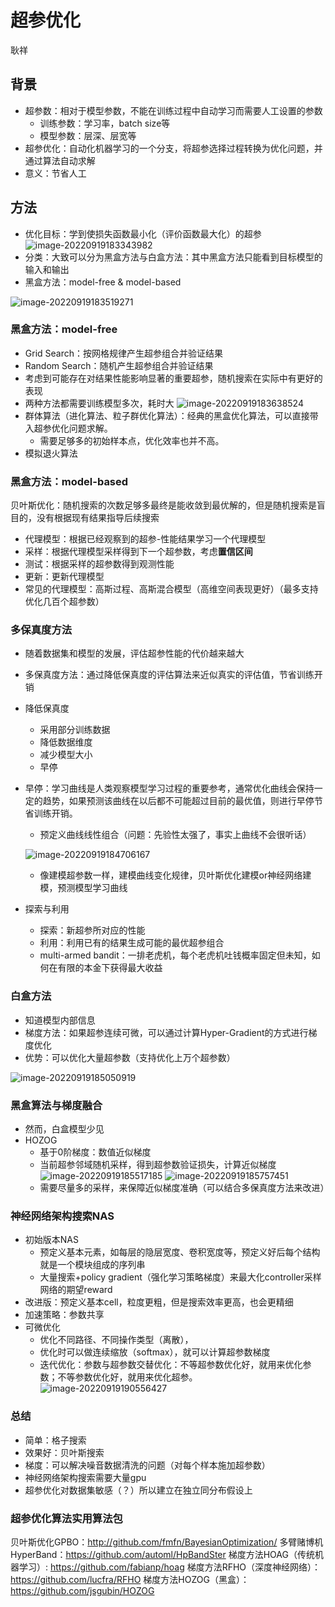 # 超参优化
耿祥
## 背景
- 超参数：相对于模型参数，不能在训练过程中自动学习而需要人工设置的参数
	- 训练参数：学习率，batch size等
	- 模型参数：层深、层宽等
- 超参优化：自动化机器学习的一个分支，将超参选择过程转换为优化问题，并通过算法自动求解
- 意义：节省人工
## 方法
- 优化目标：学到使损失函数最小化（评价函数最大化）的超参
![image-20220919183343982](./toolbox/image_storage/image-20220919183343982.png)
- 分类：大致可以分为黑盒方法与白盒方法：其中黑盒方法只能看到目标模型的输入和输出
- 黑盒方法：model-free & model-based

![image-20220919183519271](./toolbox/image_storage/image-20220919183519271.png)

### 黑盒方法：model-free
- Grid Search：按网格规律产生超参组合并验证结果
- Random Search：随机产生超参组合并验证结果
- 考虑到可能存在对结果性能影响显著的重要超参，随机搜索在实际中有更好的表现
- 两种方法都需要训练模型多次，耗时大
![image-20220919183638524](./toolbox/image_storage/image-20220919183638524.png)
- 群体算法（进化算法、粒子群优化算法）：经典的黑盒优化算法，可以直接带入超参优化问题求解。
    - 需要足够多的初始样本点，优化效率也并不高。
- 模拟退火算法

### 黑盒方法：model-based
贝叶斯优化：随机搜索的次数足够多最终是能收敛到最优解的，但是随机搜索是盲目的，没有根据现有结果指导后续搜索
- 代理模型：根据已经观察到的超参-性能结果学习一个代理模型
- 采样：根据代理模型采样得到下一个超参数，考虑**置信区间**
- 测试：根据采样的超参数得到观测性能
- 更新：更新代理模型
- 常见的代理模型：高斯过程、高斯混合模型（高维空间表现更好）（最多支持优化几百个超参数）

### 多保真度方法
- 随着数据集和模型的发展，评估超参性能的代价越来越大
- 多保真度方法：通过降低保真度的评估算法来近似真实的评估值，节省训练开销
- 降低保真度
	- 采用部分训练数据
	- 降低数据维度
	- 减少模型大小
	- 早停
- 早停：学习曲线是人类观察模型学习过程的重要参考，通常优化曲线会保持一定的趋势，如果预测该曲线在以后都不可能超过目前的最优值，则进行早停节省训练开销。
	- 预定义曲线线性组合（问题：先验性太强了，事实上曲线不会很听话）
	
	![image-20220919184706167](./toolbox/image_storage/image-20220919184706167.png)
	
	- 像建模超参数一样，建模曲线变化规律，贝叶斯优化建模or神经网络建模，预测模型学习曲线
- 探索与利用
	- 探索：新超参所对应的性能
	- 利用：利用已有的结果生成可能的最优超参组合
	- multi-armed bandit：一排老虎机，每个老虎机吐钱概率固定但未知，如何在有限的本金下获得最大收益

### 白盒方法
- 知道模型内部信息
- 梯度方法：如果超参连续可微，可以通过计算Hyper-Gradient的方式进行梯度优化
- 优势：可以优化大量超参数（支持优化上万个超参数）

![image-20220919185050919](./toolbox/image_storage/image-20220919185050919.png)
### 黑盒算法与梯度融合
- 然而，白盒模型少见
- HOZOG
	- 基于0阶梯度：数值近似梯度
	- 当前超参邻域随机采样，得到超参数验证损失，计算近似梯度
	![image-20220919185517185](./toolbox/image_storage/image-20220919185517185.png)
	![image-20220919185757451](./toolbox/image_storage/image-20220919185757451.png)
	- 需要尽量多的采样，来保障近似梯度准确（可以结合多保真度方法来改进）

### 神经网络架构搜索NAS
- 初始版本NAS
	- 预定义基本元素，如每层的隐层宽度、卷积宽度等，预定义好后每个结构就是一个模块组成的序列串
	- 大量搜索+policy gradient（强化学习策略梯度）来最大化controller采样网络的期望reward
- 改进版：预定义基本cell，粒度更粗，但是搜索效率更高，也会更精细
- 加速策略：参数共享
- 可微优化
	- 优化不同路径、不同操作类型（离散），
	- 优化时可以做连续缩放（softmax），就可以计算超参数梯度
	- 迭代优化：参数与超参数交替优化：不等超参数优化好，就用来优化参数；不等参数优化好，就用来优化超参。
	![image-20220919190556427](./toolbox/image_storage/image-20220919190556427.png)
	
### 总结
- 简单：格子搜索
- 效果好：贝叶斯搜索
- 梯度：可以解决噪音数据清洗的问题（对每个样本施加超参数）
- 神经网络架构搜索需要大量gpu
- 超参优化对数据集敏感（？）所以建立在独立同分布假设上

### 超参优化算法实用算法包
贝叶斯优化GPBO：http://github.com/fmfn/BayesianOptimization/
多臂赌博机HyperBand：https://github.com/automl/HpBandSter
梯度方法HOAG（传统机器学习）: https://github.com/fabianp/hoag
梯度方法RFHO（深度神经网络）：https://github.com/lucfra/RFHO
梯度方法HOZOG（黑盒）：https://github.com/jsgubin/HOZOG